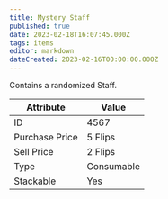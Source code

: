 ```yaml
---
title: Mystery Staff
published: true
date: 2023-02-18T16:07:45.000Z
tags: items
editor: markdown
dateCreated: 2023-02-16T00:00:00.000Z
---
```


Contains a randomized Staff.

|Attribute|Value|
|-|-|
|ID|4567|
|Purchase Price|5 Flips|
|Sell Price|2 Flips|
|Type|Consumable|
|Stackable|Yes|

